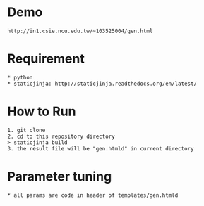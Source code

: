 Demo
========

	http://in1.csie.ncu.edu.tw/~103525004/gen.html		

Requirement
===========

	* python
	* staticjinja: http://staticjinja.readthedocs.org/en/latest/

How to Run
==========

	1. git clone
	2. cd to this repository directory
	> staticjinja build
	3. the result file will be "gen.htmld" in current directory

Parameter tuning
================
	
	* all params are code in header of templates/gen.htmld

